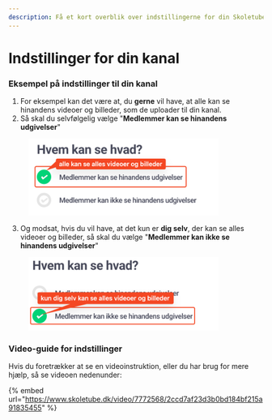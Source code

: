 ```yaml
---
description: Få et kort overblik over indstillingerne for din Skoletube-kanal
---
```


# Indstillinger for din kanal

### Eksempel på indstillinger til din kanal

1. For eksempel kan det være at, du **gerne** vil have, at alle kan se hinandens videoer og billeder, som de uploader til din kanal.
2. Så skal du selvfølgelig vælge "**Medlemmer kan se hinandens udgivelser**"

<figure><img src="../../../.gitbook/assets/skoletube-settings-overview-01.png" alt="" width="375"><figcaption></figcaption></figure>

3. Og modsat, hvis du vil have, at det kun er **dig selv**, der kan se alles videoer og billeder, så skal du vælge "**Medlemmer kan ikke se hinandens udgivelser**"

<figure><img src="../../../.gitbook/assets/skoletube-settings-access-01.png" alt="" width="375"><figcaption></figcaption></figure>

### Video-guide for indstillinger

Hvis du foretrækker at se en videoinstruktion, eller du har brug for mere hjælp, så se videoen nedenunder:

{% embed url="https://www.skoletube.dk/video/7772568/2ccd7af23d3b0bd184bf215a91835455" %}
